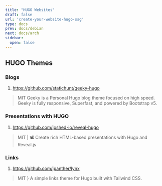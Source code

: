 ```yaml
---
title: "HUGO Websites"
draft: false
url: 'create-your-website-hugo-ssg'
type: docs
prev: docs/debian
next: docs/arch
sidebar:
  open: false
---
```



## HUGO Themes

### Blogs

1. https://github.com/statichunt/geeky-hugo

> MIT Geeky is a Personal Hugo blog theme focused on high speed. Geeky is fully responsive, Superfast, and powered by Bootstrap v5.



### Presentations with HUGO

1. https://github.com/joshed-io/reveal-hugo

> MIT | 📽️ Create rich HTML-based presentations with Hugo and Reveal.js

### Links

1. https://github.com/jpanther/lynx

> MIT } A simple links theme for Hugo built with Tailwind CSS.




